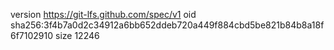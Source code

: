 version https://git-lfs.github.com/spec/v1
oid sha256:3f4b7a0d2c34912a6bb652ddeb720a449f884cbd5be821b84b8a18f6f7102910
size 12246
